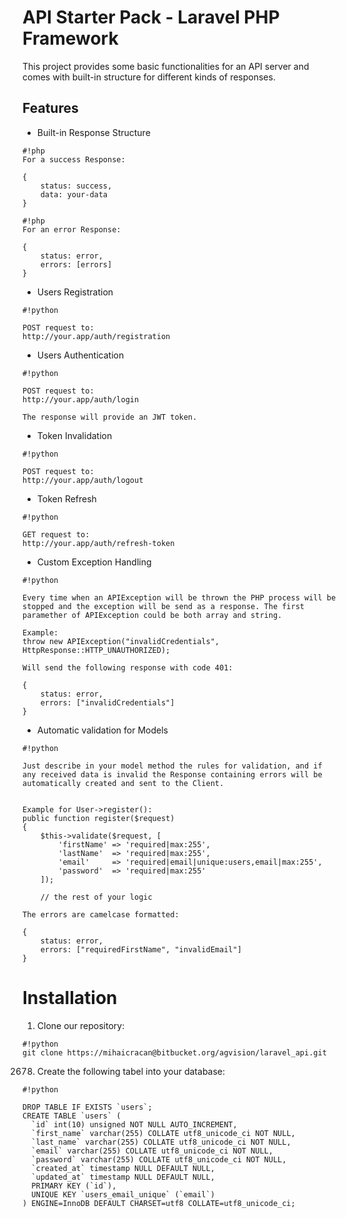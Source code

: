 # API Starter Pack - Laravel PHP Framework

This project provides some basic functionalities for an API server and comes with built-in structure for different kinds of responses.

## Features

* Built-in Response Structure
 
```
#!php
For a success Response:

{
    status: success,
    data: your-data
}
```


```
#!php
For an error Response:

{
    status: error,
    errors: [errors]
}
```

* Users Registration
 
```
#!python

POST request to:
http://your.app/auth/registration
```

* Users Authentication
 
```
#!python

POST request to:
http://your.app/auth/login

The response will provide an JWT token.
```

* Token Invalidation
 
```
#!python

POST request to:
http://your.app/auth/logout
```

* Token Refresh
 
```
#!python

GET request to:
http://your.app/auth/refresh-token
```

* Custom Exception Handling
 
```
#!python

Every time when an APIException will be thrown the PHP process will be stopped and the exception will be send as a response. The first paramether of APIException could be both array and string.

Example:
throw new APIException("invalidCredentials", HttpResponse::HTTP_UNAUTHORIZED);

Will send the following response with code 401:

{
    status: error,
    errors: ["invalidCredentials"]
}
```

* Automatic validation for Models
 
```
#!python

Just describe in your model method the rules for validation, and if any received data is invalid the Response containing errors will be automatically created and sent to the Client.


Example for User->register():
public function register($request)
{   
    $this->validate($request, [
        'firstName' => 'required|max:255',
        'lastName'  => 'required|max:255',
        'email'     => 'required|email|unique:users,email|max:255',
        'password'  => 'required|max:255'
    ]);

    // the rest of your logic

The errors are camelcase formatted:

{
    status: error,
    errors: ["requiredFirstName", "invalidEmail"]
}
```

# Installation

1. Clone our repository:
```
#!python
git clone https://mihaicracan@bitbucket.org/agvision/laravel_api.git
```

2678. Create the following tabel into your database:

```
#!python

DROP TABLE IF EXISTS `users`;
CREATE TABLE `users` (
  `id` int(10) unsigned NOT NULL AUTO_INCREMENT,
  `first_name` varchar(255) COLLATE utf8_unicode_ci NOT NULL,
  `last_name` varchar(255) COLLATE utf8_unicode_ci NOT NULL,
  `email` varchar(255) COLLATE utf8_unicode_ci NOT NULL,
  `password` varchar(255) COLLATE utf8_unicode_ci NOT NULL,
  `created_at` timestamp NULL DEFAULT NULL,
  `updated_at` timestamp NULL DEFAULT NULL,
  PRIMARY KEY (`id`),
  UNIQUE KEY `users_email_unique` (`email`)
) ENGINE=InnoDB DEFAULT CHARSET=utf8 COLLATE=utf8_unicode_ci;
```